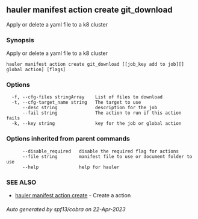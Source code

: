 ## hauler manifest action create git_download

Apply or delete a yaml file to a k8 cluster

### Synopsis

Apply or delete a yaml file to a k8 cluster

```
hauler manifest action create git_download [[job_key add to job][] global action] [flags]
```

### Options

```
  -f, --cfg-files stringArray    List of files to download
  -t, --cfg-target_name string   The target to use
      --desc string              description for the job
      --fail string              The action to run if this action fails
  -k, --key string               key for the job or global action
```

### Options inherited from parent commands

```
      --disable_required   disable the required flag for actions
      --file string        manifest file to use or document folder to use
      --help               help for hauler
```

### SEE ALSO

* [hauler manifest action create](hauler_manifest_action_create.md)	 - Create a action

###### Auto generated by spf13/cobra on 22-Apr-2023
